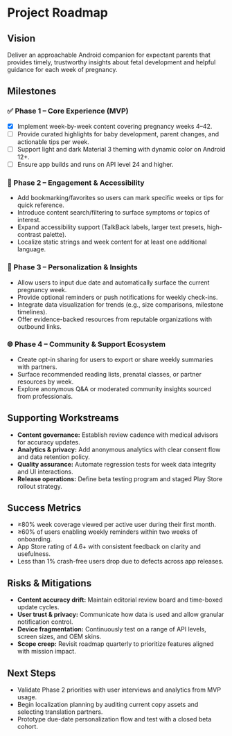 # Project Roadmap

## Vision
Deliver an approachable Android companion for expectant parents that provides timely, trustworthy insights about fetal development and helpful guidance for each week of pregnancy.

## Milestones

### ✅ Phase 1 – Core Experience (MVP)
- [x] Implement week-by-week content covering pregnancy weeks 4–42.
- [ ] Provide curated highlights for baby development, parent changes, and actionable tips per week.
- [ ] Support light and dark Material 3 theming with dynamic color on Android 12+.
- [ ] Ensure app builds and runs on API level 24 and higher.

### 🔄 Phase 2 – Engagement & Accessibility
- Add bookmarking/favorites so users can mark specific weeks or tips for quick reference.
- Introduce content search/filtering to surface symptoms or topics of interest.
- Expand accessibility support (TalkBack labels, larger text presets, high-contrast palette).
- Localize static strings and week content for at least one additional language.

### 🧭 Phase 3 – Personalization & Insights
- Allow users to input due date and automatically surface the current pregnancy week.
- Provide optional reminders or push notifications for weekly check-ins.
- Integrate data visualization for trends (e.g., size comparisons, milestone timelines).
- Offer evidence-backed resources from reputable organizations with outbound links.

### 🌐 Phase 4 – Community & Support Ecosystem
- Create opt-in sharing for users to export or share weekly summaries with partners.
- Surface recommended reading lists, prenatal classes, or partner resources by week.
- Explore anonymous Q&A or moderated community insights sourced from professionals.

## Supporting Workstreams
- **Content governance:** Establish review cadence with medical advisors for accuracy updates.
- **Analytics & privacy:** Add anonymous analytics with clear consent flow and data retention policy.
- **Quality assurance:** Automate regression tests for week data integrity and UI interactions.
- **Release operations:** Define beta testing program and staged Play Store rollout strategy.

## Success Metrics
- ≥80% week coverage viewed per active user during their first month.
- ≥60% of users enabling weekly reminders within two weeks of onboarding.
- App Store rating of 4.6+ with consistent feedback on clarity and usefulness.
- Less than 1% crash-free users drop due to defects across app releases.

## Risks & Mitigations
- **Content accuracy drift:** Maintain editorial review board and time-boxed update cycles.
- **User trust & privacy:** Communicate how data is used and allow granular notification control.
- **Device fragmentation:** Continuously test on a range of API levels, screen sizes, and OEM skins.
- **Scope creep:** Revisit roadmap quarterly to prioritize features aligned with mission impact.

## Next Steps
- Validate Phase 2 priorities with user interviews and analytics from MVP usage.
- Begin localization planning by auditing current copy assets and selecting translation partners.
- Prototype due-date personalization flow and test with a closed beta cohort.
